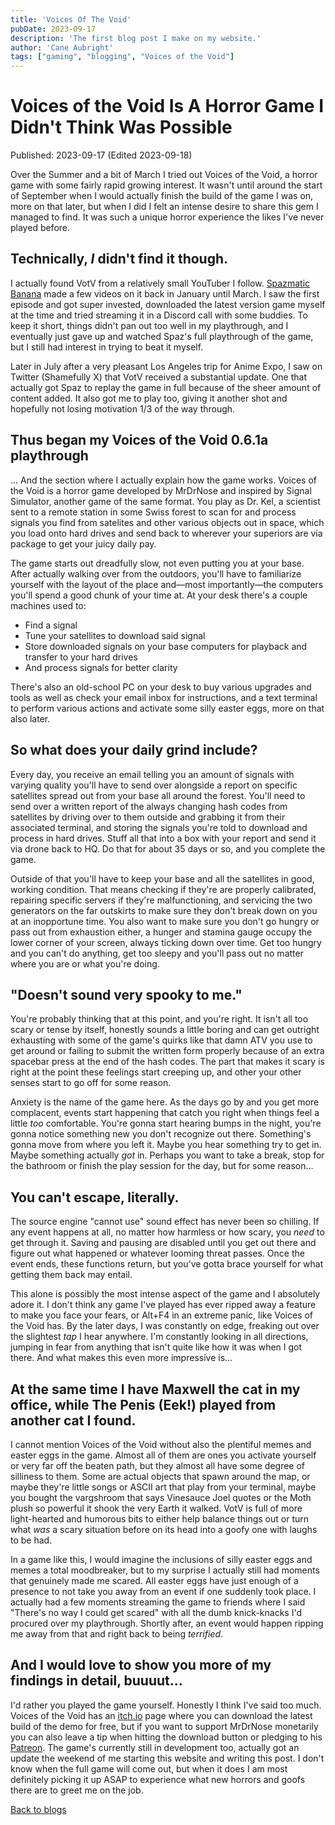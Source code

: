 ```yaml
---
title: 'Voices Of The Void'
pubDate: 2023-09-17
description: 'The first blog post I make on my website.'
author: 'Cane Aubright'
tags: ["gaming", "blogging", "Voices of the Void"]
---
```


# Voices of the Void Is A Horror Game I Didn't Think Was Possible

Published: 2023-09-17 (Edited 2023-09-18)

Over the Summer and a bit of March I tried out Voices of the Void, a horror game with some fairly rapid growing interest. It wasn't until around the start of September when I would actually finish the build of the game I was on, more on that later, but when I did I felt an intense desire to share this gem I managed to find. It was such a unique horror experience the likes I've never played before.

## Technically, _I_ didn't find it though.

I actually found VotV from a relatively small YouTuber I follow. [Spazmatic Banana](https://www.youtube.com/@SpazmaticBanana) made a few videos on it back in January until March. I saw the first episode and got super invested, downloaded the latest version game myself at the time and tried streaming it in a Discord call with some buddies. To keep it short, things didn't pan out too well in my playthrough, and I eventually just gave up and watched Spaz's full playthrough of the game, but I still had interest in trying to beat it myself.

Later in July after a very pleasant Los Angeles trip for Anime Expo, I saw on Twitter (Shamefully X) that VotV received a substantial update. One that actually got Spaz to replay the game in full because of the sheer amount of content added. It also got me to play too, giving it another shot and hopefully not losing motivation 1/3 of the way through.

## Thus began my Voices of the Void 0.6.1a playthrough

... And the section where I actually explain how the game works. Voices of the Void is a horror game developed by MrDrNose and inspired by Signal Simulator, another game of the same format. You play as Dr. Kel, a scientist sent to a remote station in some Swiss forest to scan for and process signals you find from satelites and other various objects out in space, which you load onto hard drives and send back to wherever your superiors are via package to get your juicy daily pay.

The game starts out dreadfully slow, not even putting you at your base. After actually walking over from the outdoors, you'll have to familiarize yourself with the layout of the place and—most importantly—the computers you'll spend a good chunk of your time at. At your desk there's a couple machines used to:

- Find a signal
- Tune your satellites to download said signal
- Store downloaded signals on your base computers for playback and transfer to your hard drives
- And process signals for better clarity

There's also an old-school PC on your desk to buy various upgrades and tools as well as check your email inbox for instructions, and a text terminal to perform various actions and activate some silly easter eggs, more on that also later.

## So what does your daily grind include?

Every day, you receive an email telling you an amount of signals with varying quality you'll have to send over alongside a report on specific satellites spread out from your base all around the forest. You'll need to send over a written report of the always changing hash codes from satellites by driving over to them outside and grabbing it from their associated terminal, and storing the signals you're told to download and process in hard drives. Stuff all that into a box with your report and send it via drone back to HQ. Do that for about 35 days or so, and you complete the game.

Outside of that you'll have to keep your base and all the satellites in good, working condition. That means checking if they're are properly calibrated, repairing specific servers if they're malfunctioning, and servicing the two generators on the far outskirts to make sure they don't break down on you at an inopportune time. You also want to make sure you don't go hungry or pass out from exhaustion either, a hunger and stamina gauge occupy the lower corner of your screen, always ticking down over time. Get too hungry and you can't do anything, get too sleepy and you'll pass out no matter where you are or what you're doing.

## "Doesn't sound very spooky to me."

You're probably thinking that at this point, and you're right. It isn't all too scary or tense by itself, honestly sounds a little boring and can get outright exhausting with some of the game's quirks like that damn ATV you use to get around or failing to submit the written form properly because of an extra spacebar press at the end of the hash codes. The part that makes it scary is right at the point these feelings start creeping up, and other your other senses start to go off for some reason.

Anxiety is the name of the game here. As the days go by and you get more complacent, events start happening that catch you right when things feel a little _too_ comfortable. You're gonna start hearing bumps in the night, you're gonna notice something new you don't recognize out there. Something's gonna move from where you left it. Maybe you hear something try to get in. Maybe something actually _got_ in. Perhaps you want to take a break, stop for the bathroom or finish the play session for the day, but for some reason...

## You can't escape, literally.

The source engine "cannot use" sound effect has never been so chilling. If any event happens at all, no matter how harmless or how scary, you _need_ to get through it. Saving and pausing are disabled until you get out there and figure out what happened or whatever looming threat passes. Once the event ends, these functions return, but you've gotta brace yourself for what getting them back may entail.

This alone is possibly the most intense aspect of the game and I absolutely adore it. I don't think any game I've played has ever ripped away a feature to make you face your fears, or Alt+F4 in an extreme panic, like Voices of the Void has. By the later days, I was constantly on edge, freaking out over the slightest _tap_ I hear anywhere. I'm constantly looking in all directions, jumping in fear from anything that isn't quite like how it was when I got there. And what makes this even more impressive is...

## At the same time I have Maxwell the cat in my office, while The Penis (Eek!) played from another cat I found.

I cannot mention Voices of the Void without also the plentiful memes and easter eggs in the game. Almost all of them are ones you activate yourself or very far off the beaten path, but they almost all have some degree of silliness to them. Some are actual objects that spawn around the map, or maybe they're little songs or ASCII art that play from your terminal, maybe you bought the vargshroom that says Vinesauce Joel quotes or the Moth plush so powerful it shook the very Earth it walked. VotV is full of more light-hearted and humorous bits to either help balance things out or turn what _was_ a scary situation before on its head into a goofy one with laughs to be had.

In a game like this, I would imagine the inclusions of silly easter eggs and memes a total moodbreaker, but to my surprise I actually still had moments that genuinely made me scared. All easter eggs have just enough of a presence to not take you away from an event if one suddenly took place. I actually had a few moments streaming the game to friends where I said "There's no way I could get scared" with all the dumb knick-knacks I'd procured over my playthrough. Shortly after, an event would happen ripping me away from that and right back to being _terrified_.

## And I would love to show you more of my findings in detail, buuuut...

I'd rather you played the game yourself. Honestly I think I've said too much. Voices of the Void has an [itch.io](https://mrdrnose.itch.io/votv) page where you can download the latest build of the demo for free, but if you want to support MrDrNose monetarily you can also leave a tip when hitting the download button or pledging to his [Patreon](https://www.patreon.com/eternitydev). The game's currently still in development too, actually got an update the weekend of me starting this website and writing this post. I don't know when the full game will come out, but when it does I am most definitely picking it up ASAP to experience what new horrors and goofs there are to greet me on the job.

<a href="/blog/">Back to blogs</a>
